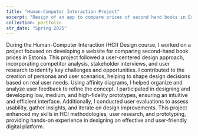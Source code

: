 ```yaml
---
title: "Human-Computer Interaction Project"
excerpt: "Design of an app to compare prices of second hand books in Estonia <br/>"
collection: portfolio
str_date: "Spring 2025"
---
```


During the Human-Computer Interaction (HCI) Design course, I worked on a project focused on developing a website for comparing second-hand book prices in Estonia. This project followed a user-centered design approach, incorporating competitor analysis, stakeholder interviews, and user research to identify key challenges and opportunities. I contributed to the creation of personas and user scenarios, helping to shape design decisions based on real user needs. Using affinity diagrams, I helped organize and analyze user feedback to refine the concept. I participated in designing and developing low, medium, and high-fidelity prototypes, ensuring an intuitive and efficient interface. Additionally, I conducted user evaluations to assess usability, gather insights, and iterate on design improvements. This project enhanced my skills in HCI methodologies, user research, and prototyping, providing hands-on experience in designing an effective and user-friendly digital platform.